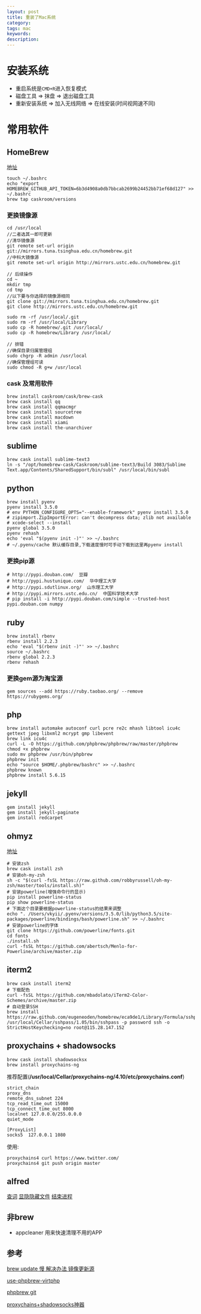 ```yaml
---
layout: post
title: 重装了Mac系统
category: 
tags: mac
keywords: 
description: 
---
```


# 安装系统
* 重启系统是`CMD+R`进入恢复模式
* 磁盘工具 => 抹盘 => 退出磁盘工具
* 重新安装系统 => 加入无线网络 => 在线安装(时间视网速不同)

# 常用软件

## HomeBrew
[地址](http://brew.sh/)

	touch ~/.bashrc
	echo "export HOMEBREW_GITHUB_API_TOKEN=6b3d4908a0db7bbcab2699b24452bb71ef68d127" >> ~/.bashrc
	brew tap caskroom/versions
	
### 更换镜像源
	cd /usr/local
	//二者选其一即可更新
	//清华镜像源
	git remote set-url origin git://mirrors.tuna.tsinghua.edu.cn/homebrew.git
	//中科大镜像源
	git remote set-url origin http://mirrors.ustc.edu.cn/homebrew.git
	
	// 后续操作
	cd ~
	mkdir tmp
	cd tmp
	//以下要与你选择的镜像源相同
	git clone git://mirrors.tuna.tsinghua.edu.cn/homebrew.git
	git clone http://mirrors.ustc.edu.cn/homebrew.git
	
	sudo rm -rf /usr/local/.git
	sudo rm -rf /usr/local/Library
	sudo cp -R homebrew/.git /usr/local/
	sudo cp -R homebrew/Library /usr/local/
	
	// 排错
	//确保目录归属管理组
	sudo chgrp -R admin /usr/local
	//确保管理组可读
	sudo chmod -R g+w /usr/local

### cask 及常用软件
	brew install caskroom/cask/brew-cask 
	brew cask install qq 
	brew cask install qqmacmgr
	brew cask install sourcetree 
	brew cask install macdown 
	brew cask install xiami 
	brew cask install the-unarchiver
	
## sublime
	brew cask install sublime-text3
	ln -s "/opt/homebrew-cask/Caskroom/sublime-text3/Build 3083/Sublime Text.app/Contents/SharedSupport/bin/subl" /usr/local/bin/subl

## python
	brew install pyenv
	pyenv install 3.5.0
	# env PYTHON_CONFIGURE_OPTS="--enable-framework" pyenv install 3.5.0
	# zipimport.ZipImportError: can't decompress data; zlib not available
	# xcode-select --install
	pyenv global 3.5.0
	pyenv rehash
	echo 'eval "$(pyenv init -)"' >> ~/.bashrc
	# ~/.pyenv/cache 默认缓存目录,下载速度慢时可手动下载到这里再pyenv install

### 更换pip源
	# http://pypi.douban.com/  豆瓣
	# http://pypi.hustunique.com/  华中理工大学
	# http://pypi.sdutlinux.org/  山东理工大学
	# http://pypi.mirrors.ustc.edu.cn/  中国科学技术大学
	# pip install -i http://pypi.douban.com/simple --trusted-host pypi.douban.com numpy
	
## ruby
	brew install rbenv
	rbenv install 2.2.3
	echo 'eval "$(rbenv init -)"' >> ~/.bashrc
	source ~/.bashrc
	rbenv global 2.2.3
	rbenv rehash
	
### 更换gem源为淘宝源
	gem sources --add https://ruby.taobao.org/ --remove https://rubygems.org/
	
## php
	brew install automake autoconf curl pcre re2c mhash libtool icu4c gettext jpeg libxml2 mcrypt gmp libevent
	brew link icu4c
	curl -L -O https://github.com/phpbrew/phpbrew/raw/master/phpbrew
	chmod +x phpbrew
	sudo mv phpbrew /usr/bin/phpbrew
	phpbrew init
	echo "source $HOME/.phpbrew/bashrc" >> ~/.bashrc
	phpbrew known
	phpbrew install 5.6.15

## jekyll
	gem install jekyll
	gem install jekyll-paginate
	gem install redcarpet

## ohmyz
[地址](http://ohmyz.sh/)

	# 安装zsh
	brew cask install zsh
	# 安装oh-my-zsh
	sh -c "$(curl -fsSL https://raw.github.com/robbyrussell/oh-my-zsh/master/tools/install.sh)"
	# 安装powerline(增强命令行的显示)
	pip install powerline-status
	pip show powerline-status
	# 下面这个目录要根据powerline-status的结果来调整
	echo ". /Users/vkyii/.pyenv/versions/3.5.0/lib/python3.5/site-packages/powerline/bindings/bash/powerline.sh" >> ~/.bashrc
	# 安装powerline的字体
	git clone https://github.com/powerline/fonts.git
	cd fonts
	./install.sh
	curl -fsSL https://github.com/abertsch/Menlo-for-Powerline/archive/master.zip

## iterm2
	brew cask install iterm2
	# 下载配色
	curl -fsSL https://github.com/mbadolato/iTerm2-Color-Schemes/archive/master.zip
	# 自动登录SSH
	brew install https://raw.github.com/eugeneoden/homebrew/eca9de1/Library/Formula/sshpass.rb
	/usr/local/Cellar/sshpass/1.05/bin/sshpass -p password ssh -o StrictHostKeychecking=no root@115.28.147.152
	
## proxychains + shadowsocks
	brew cask install shadowsocksx
	brew install proxychains-ng
	
	
推荐配置(**/usr/local/Cellar/proxychains-ng/4.10/etc/proxychains.conf**)
	
	strict_chain
	proxy_dns 
	remote_dns_subnet 224
	tcp_read_time_out 15000
	tcp_connect_time_out 8000
	localnet 127.0.0.0/255.0.0.0
	quiet_mode
	
	[ProxyList]
	socks5  127.0.0.1 1080
	
	
使用:

	proxychains4 curl https://www.twitter.com/
	proxychains4 git push origin master
	
## alfred
[查词](https://github.com/liberize/alfred-dict-workflow)
[显隐隐藏文件](https://github.com/BubiDevs/manage-hidden-files)
[结束进程](https://github.com/ngreenstein/alfred-process-killer)

	
## 非brew
* appcleaner 用来快速清理不用的APP


## 参考

[brew update 慢 解决办法 镜像更新源](https://www.logcg.com/archives/1301.html)

[use-phpbrew-virtphp](http://www.sitepoint.com/use-phpbrew-virtphp)

[phpbrew git](https://github.com/phpbrew/phpbrew)

[proxychains+shadowsocks神器](http://shawnelee88.github.io/2015/07/10/proxychains-shadowsocks%E7%A5%9E%E5%99%A8/)